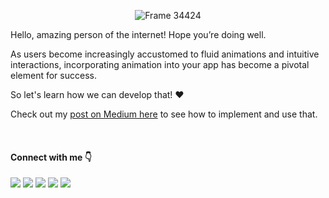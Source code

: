 <div align="center">
  
![Frame 34424](https://github.com/MariaLuiza-CS/AnimationComponentCompose/assets/62726677/fb85dc93-0ef9-4435-b9ec-fe3c470e4be3)

</div>

Hello, amazing person of the internet! Hope you’re doing well.

As users become increasingly accustomed to fluid animations and intuitive interactions, incorporating animation into your app has become a pivotal element for success.

So let's learn how we can develop that! ❤

Check out my [post on Medium here](https://medium.com/@MariaLuiza-CS/animation-component-with-compose-5bc962c94c39) to see how to implement and use that.

</br>

 #### Connect with me 👇

 <div>
  <a href="https://www.linkedin.com/in/marialuiza-cs/" target="_blank"><img src="https://img.shields.io/badge/LinkedIn-0077B5?style=for-the-badge&logo=linkedin&logoColor=white" target="_blank"></a> 
  <a href = "https://medium.com/@MariaLuiza-CS"><img src="https://img.shields.io/badge/Medium-12100E?style=for-the-badge&logo=medium&logoColor=white" target="_blank"></a>
  <a href = "https://www.instagram.com/luiza.android/"><img src="https://img.shields.io/badge/Instagram-E4405F?style=for-the-badge&logo=instagram&logoColor=white" target="_blank"></a>
  <a href = "https://dev.to/marialuizacs"><img src="https://img.shields.io/badge/dev.to-0A0A0A?style=for-the-badge&logo=devdotto&logoColor=white" target="_blank"></a>
  <a href = "mailto:m.luiza1843@gmail.com"><img src="https://img.shields.io/badge/Gmail-D14836?style=for-the-badge&logo=gmail&logoColor=white" target="_blank"></a>
 </div>
